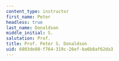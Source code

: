 ```yaml
---
content_type: instructor
first_name: Peter
headless: true
last_name: Donaldson
middle_initial: S.
salutation: Prof.
title: Prof. Peter S. Donaldson
uid: 6003de80-f764-319c-26ef-ba6b8af62da3
---
```


